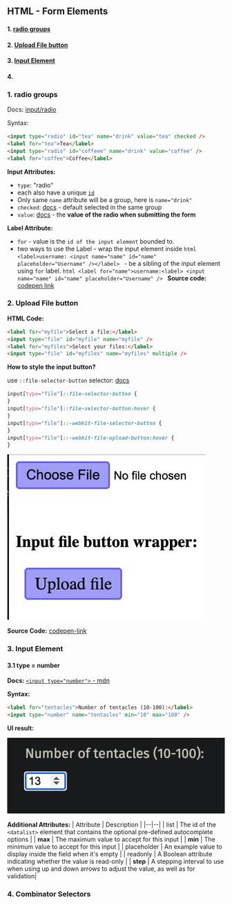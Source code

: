 ## HTML - Form Elements

#### 1. [radio groups](#question1)

#### 2. [Upload File button](#question2)

#### 3. [Input Element](#question3)

#### 4. [](#question4)

<div id="question1" />

### 1. radio groups

Docs: [input/radio](https://developer.mozilla.org/en-US/docs/Web/HTML/Element/input/radio)

Syntax:

```html
<input type="radio" id="tea" name="drink" value="tea" checked />
<label for="tea">Tea</label>
<input type="radio" id="coffeee" name="drink" value="coffee" />
<label for="coffee">Coffee</label>
```

**Input Attributes:**

- `type`: "radio"
- each also have a unique [`id`](https://developer.mozilla.org/en-US/docs/Web/API/Element/id "id")
- Only same `name` attribute will be a group, here is `name="drink"`
- `checked`: [docs](https://developer.mozilla.org/en-US/docs/Web/HTML/Element/input/radio#checked) - default selected in the same group
- `value`: [docs](https://developer.mozilla.org/en-US/docs/Web/HTML/Element/input/radio#value) - the **value of the radio when submitting the form**

**Label Attribute:**

- `for` - value is the `id of the input element` bounded to.
- two ways to use the Label - wrap the input element inside
  `html <label>username: <input name="name" id="name" placeholder="Username" /></label> ` - be a sibling of the input element using `for` label.
  `html <label for="name">username:<label> <input name="name" id="name" placeholder="Username" /> `
  **Source code:** [codepen link](https://codepen.io/jellyhan27/pen/zYoXwRa)

<div id="question2" />

### 2. Upload File button

**HTML Code:**

```html
<label for="myfile">Select a file:</label>
<input type="file" id="myfile" name="myfile" />
<label for="myfiles">Select your files:</label>
<input type="file" id="myfiles" name="myfiles" multiple />
```

**How to style the input button?**

use `::file-selector-button` selector: [docs](https://developer.mozilla.org/en-US/docs/Web/CSS/::file-selector-button)

```css
input[type="file"]::file-selector-button {
}
input[type="file"]::file-selector-button:hover {
}
input[type="file"]::-webkit-file-selector-button {
}
input[type="file"]::-webkit-file-upload-button:hover {
}
```

![image](../assets/uploadfile-btn.png ":size=257x214")

**Source Code:**
[codepen-link](https://codepen.io/jellyhan27/pen/GRrbeJW)

<div id="question3" />

### 3. Input Element

#### 3.1 type = number

**Docs:** [`<input type="number">` - mdn](https://developer.mozilla.org/en-US/docs/Web/HTML/Element/input/number)

**Syntax:**

```html
<label for="tentacles">Number of tentacles (10-100):</label>
<input type="number" name="tentacles" min="10" max="100" />
```

**UI result:**

![image](../assets/number-input-ui.png)

**Additional Attributes:**
| Attribute | Description |
|--|--|
| list | The id of the `<datalist>` element that contains the optional pre-defined autocomplete options |
| **max** | The maximum value to accept for this input |
| **min** | The minimum value to accept for this input |
| placeholder | An example value to display inside the field when it's empty |
| readonly | A Boolean attribute indicating whether the value is read-only |
| **step** | A stepping interval to use when using up and down arrows to adjust the value, as well as for validation|

### 4. Combinator Selectors
